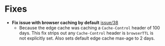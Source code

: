 # Fixes
* **Fix issue with browser caching by default** [issue/38](https://github.com/cloudflare/kv-asset-handler/issues/38)
  *  Because the edge cache was caching a `Cache-Control` header of 100 days. This fix strips out any `Cache-Control` header is `browserTTL` is not explicitly set. Also sets default edge cache max-age to 2 days. 
